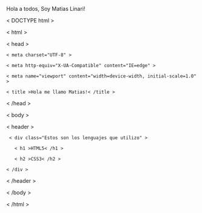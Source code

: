 Hola a todos, Soy Matias Linari!

< DOCTYPE html >

< html >

< head > 
    
    < meta charset="UTF-8" >
    
    < meta http-equiv="X-UA-Compatible" content="IE=edge" >
    
    < meta name="viewport" content="width=device-width, initial-scale=1.0" >
    
    < title >Hola me llamo Matias!< /title >
    
< /head >

< body >
   
   < header >
     
     < div class="Estos son los lenguajes que utilizo" >
       
       < h1 >HTML5< /h1 >
       
       < h2 >CSS3< /h2 >
    
    < /div >
   
   < /header >
  
  < /body >
  
  < /html >
